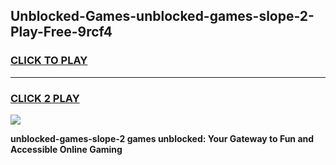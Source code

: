 
## Unblocked-Games-unblocked-games-slope-2-Play-Free-9rcf4
<h3>
<a href="https://premium76.site?title=unblocked-games-slope-2&ref=15A">CLICK TO PLAY</a></h3>
<hr>

<h3>
<a href="https://premium76.site?title=unblocked-games-slope-2&ref=15A">CLICK 2 PLAY</a>
  
</h3>

<a href="https://premium76.site?title=unblocked-games-slope-2&ref=15A"><img src="https://clearcache.store/games.png"></a>


**unblocked-games-slope-2 games unblocked: Your Gateway to Fun and Accessible Online Gaming**
